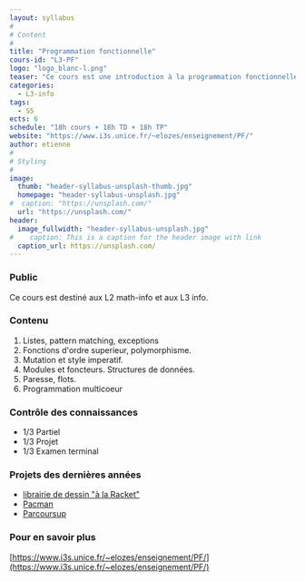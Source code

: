 ```yaml
---
layout: syllabus
#
# Content
#
title: "Programmation fonctionnelle"
cours-id: "L3-PF"
logo: "logo_blanc-l.png"
teaser: "Ce cours est une introduction à la programmation fonctionnelle typée. Le langage support pour le cours est OCaml."
categories:
  - L3-info
tags:
  - S5
ects: 6
schedule: "18h cours + 18h TD + 18h TP"
website: "https://www.i3s.unice.fr/~elozes/enseignement/PF/"
author: etienne
#
# Styling
#
image:
  thumb: "header-syllabus-unsplash-thumb.jpg"
  homepage: "header-syllabus-unsplash.jpg"
#  caption: "https://unsplash.com/"
  url: "https://unsplash.com/"
header:
  image_fullwidth: "header-syllabus-unsplash.jpg"
#    caption: This is a caption for the header image with link
  caption_url: https://unsplash.com/
---
```


### Public ###

Ce cours est destiné aux L2 math-info et aux L3 info.

###  Contenu ###

1. Listes, pattern matching, exceptions
2. Fonctions d'ordre superieur, polymorphisme.
3. Mutation et style imperatif.
4. Modules et foncteurs. Structures de données.
5. Paresse, flots.
6. Programmation multicoeur

### Contrôle des connaissances ###

- 1/3 Partiel
- 1/3 Projet
- 1/3 Examen terminal

### Projets des dernières années

- [librairie de dessin "à la Racket"](https://www.i3s.unice.fr/~elozes/enseignement/Archives/2019_2020/PF/projet/sujet-projet.html)
- [Pacman](https://www.i3s.unice.fr/~elozes/enseignement/Archives/2020_2021/PF/sujet-projet.pdf)
- [Parcoursup](https://www.i3s.unice.fr/~elozes/enseignement/PF/sujet-projet-pf-2021.html)

### Pour en savoir plus

[https://www.i3s.unice.fr/~elozes/enseignement/PF/](https://www.i3s.unice.fr/~elozes/enseignement/PF/)
